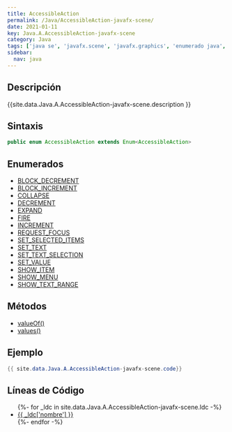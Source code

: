 ```yaml
---
title: AccessibleAction
permalink: /Java/AccessibleAction-javafx-scene/
date: 2021-01-11
key: Java.A.AccessibleAction-javafx-scene
category: Java
tags: ['java se', 'javafx.scene', 'javafx.graphics', 'enumerado java', 'JavaFX 8.0']
sidebar: 
  nav: java
---
```


## Descripción
{{site.data.Java.A.AccessibleAction-javafx-scene.description }}

## Sintaxis
~~~java
public enum AccessibleAction extends Enum<AccessibleAction>
~~~

## Enumerados
* [BLOCK_DECREMENT](/Java/AccessibleAction-javafx-scene/BLOCK_DECREMENT)
* [BLOCK_INCREMENT](/Java/AccessibleAction-javafx-scene/BLOCK_INCREMENT)
* [COLLAPSE](/Java/AccessibleAction-javafx-scene/COLLAPSE)
* [DECREMENT](/Java/AccessibleAction-javafx-scene/DECREMENT)
* [EXPAND](/Java/AccessibleAction-javafx-scene/EXPAND)
* [FIRE](/Java/AccessibleAction-javafx-scene/FIRE)
* [INCREMENT](/Java/AccessibleAction-javafx-scene/INCREMENT)
* [REQUEST_FOCUS](/Java/AccessibleAction-javafx-scene/REQUEST_FOCUS)
* [SET_SELECTED_ITEMS](/Java/AccessibleAction-javafx-scene/SET_SELECTED_ITEMS)
* [SET_TEXT](/Java/AccessibleAction-javafx-scene/SET_TEXT)
* [SET_TEXT_SELECTION](/Java/AccessibleAction-javafx-scene/SET_TEXT_SELECTION)
* [SET_VALUE](/Java/AccessibleAction-javafx-scene/SET_VALUE)
* [SHOW_ITEM](/Java/AccessibleAction-javafx-scene/SHOW_ITEM)
* [SHOW_MENU](/Java/AccessibleAction-javafx-scene/SHOW_MENU)
* [SHOW_TEXT_RANGE](/Java/AccessibleAction-javafx-scene/SHOW_TEXT_RANGE)

## Métodos
* [valueOf()](/Java/AccessibleAction-javafx-scene/valueOf)
* [values()](/Java/AccessibleAction-javafx-scene/values)

## Ejemplo
~~~java
{{ site.data.Java.A.AccessibleAction-javafx-scene.code}}
~~~

## Líneas de Código
<ul>
{%- for _ldc in site.data.Java.A.AccessibleAction-javafx-scene.ldc -%}
   <li>
       <a href="{{_ldc['url'] }}">{{ _ldc['nombre'] }}</a>
   </li>
{%- endfor -%}
</ul>
